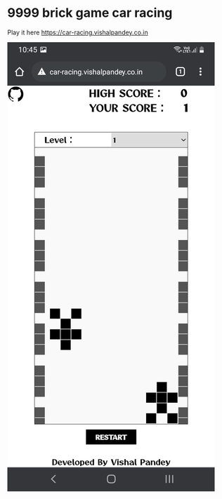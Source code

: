 # 9999 brick game car racing

Play it here https://car-racing.vishalpandey.co.in
  
![Screenshot](https://raw.githubusercontent.com/vishal-pandey/9999-brick-game-car-racing/master/screenshot.jpeg)
